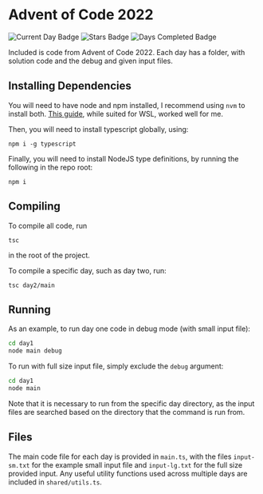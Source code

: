 # Advent of Code 2022

![Current Day Badge](https://img.shields.io/badge/day%20📅-7-blue)
![Stars Badge](https://img.shields.io/badge/stars%20⭐-14-yellow)
![Days Completed Badge](https://img.shields.io/badge/days%20completed-7-red)

Included is code from Advent of Code 2022. Each day has a folder, with solution code and the debug and given input files.

## Installing Dependencies

You will need to have node and npm installed, I recommend using `nvm` to install both. [This guide](https://learn.microsoft.com/en-us/windows/dev-environment/javascript/nodejs-on-wsl#install-nvm-nodejs-and-npm), while suited for WSL, worked well for me.

Then, you will need to install typescript globally, using:
```
npm i -g typescript
```

Finally, you will need to install NodeJS type definitions, by running the following in the repo root:
```
npm i
```

## Compiling

To compile all code, run

```
tsc
```

in the root of the project.

To compile a specific day, such as day two, run:

```
tsc day2/main
```

## Running

As an example, to run day one code in debug mode (with small input file):

```bash
cd day1
node main debug
```

To run with full size input file, simply exclude the `debug` argument:

```bash
cd day1
node main
```

Note that it is necessary to run from the specific day directory, as the input files are searched based on the directory that the command is run from.

## Files

The main code file for each day is provided in `main.ts`, with the files `input-sm.txt` for the example small input file and `input-lg.txt` for the full size provided input. Any useful utility functions used across multiple days are included in `shared/utils.ts`.
